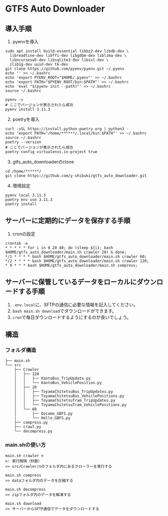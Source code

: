 # GTFS Auto Downloader
## 導入手順
1. pyenvを導入
```
sudo apt install build-essential libbz2-dev libdb-dev \
  libreadline-dev libffi-dev libgdbm-dev liblzma-dev \
  libncursesw5-dev libsqlite3-dev libssl-dev \
  zlib1g-dev uuid-dev tk-dev
git clone https://github.com/pyenv/pyenv.git ~/.pyenv
echo '' >> ~/.bashrc
echo 'export PYENV_ROOT="$HOME/.pyenv"' >> ~/.bashrc
echo 'export PATH="$PYENV_ROOT/bin:$PATH"' >> ~/.bashrc
echo 'eval "$(pyenv init --path)"' >> ~/.bashrc
source ~/.bashrc

pyenv -v
# ここでバージョンが表示されたら成功
pyenv install 3.11.3
```
2. poetryを導入
```
curl -sSL https://install.python-poetry.org | python3 -
echo 'export PATH="/home/******/.local/bin:$PATH"' >> ~/.bashrc
source ~/.bashrc
poetry --version
# ここでバージョンが表示されたら成功
poetry config virtualenvs.in-project true
```
3. gtfs_auto_downloaderのclone
```
cd /home/******/
git clone https://github.com/y-shibuki/gtfs_auto_downloader.git
```
4. 環境設定
```
pyenv local 3.11.3
poetry env use 3.11.3
poetry install
```
## サーバーに定期的にデータを保存する手順
1. cronの設定
```
crontab -e
* * * * * for i in 0 20 40; do (sleep ${i}; bash $HOME/gtfs_auto_downloader/main.sh crawler 20) & done;
*/1 * * * * bash $HOME/gtfs_auto_downloader/main.sh crawler 60;
*/2 * * * * bash $HOME/gtfs_auto_downloader/main.sh crawler 120;
* 9 * * * bash $HOME/gtfs_auto_downloader/main.sh compress;
```
## サーバーに保管しているデータをローカルにダウンロードする手順
1. ```.env.local```に、SFTPの通信に必要な情報を記入してください。  
2. ```bash main.sh download```でダウンロードができます。
3. ```cron```で毎日ダウンロードするようにするのが良いでしょう。

## 構造
### フォルダ構造
```
├── main.sh
└── src
    ├── Crawler
    │   ├── 120
    │   │   ├── KantoBus_TripUpdate.py
    │   │   └── KantoBus_VehiclePosition.py
    │   ├── 20
    │   │   ├── ToyamaChitetsuBus_TripUpdates.py
    │   │   ├── ToyamaChitetsuBus_VehiclePositions.py
    │   │   ├── ToyamaChitetsuTram_TripUpdates.py
    │   │   └── ToyamaChitetsuTram_VehiclePositions.py
    │   └── 60
    │       ├── Docomo_GBFS.py
    │       └── Hello_GBFS.py
    ├── compress.py
    ├── crawl.py
    └── decompress.py
```
### main.shの使い方
```
main.sh crawler n
n: 実行間隔（秒数）
>> src/Crawler/nのフォルダ内にあるクローラーを実行する

main.sh compress
>> dataフォルダ内のデータを圧縮する

main.sh decompress
>> zipフォルダ内のデータを解凍する

main.sh download
>> サーバーからSFTP通信でデータをダウンロードする
```